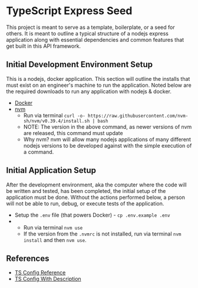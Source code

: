 # TypeScript Express Seed #
This project is meant to serve as a template, boilerplate, or a seed for others. It is meant to outline a typical structure of a nodejs express application along with essential dependencies and common features that get built in this API framework.

## Initial Development Environment Setup ##
This is a nodejs, docker application. This section will outline the installs that must exist on an engineer's machine to run the application. Noted below are the required downloads to run any application with nodejs & docker.

* [Docker](https://www.docker.com/products/docker-desktop/)
* [nvm](https://github.com/nvm-sh/nvm)
  * Run via terminal `curl -o- https://raw.githubusercontent.com/nvm-sh/nvm/v0.39.4/install.sh | bash`
  * NOTE: The version in the above command, as newer versions of nvm are released, this command must update
  * Why nvm? nvm will allow many nodejs applications of many different nodejs versions to be developed against with the simple execution of a command.

## Initial Application Setup ##
After the development environment, aka the computer where the code will be written and tested, has been completed, the initial setup of the application must be done. Without the actions performed below, a person will not be able to run, debug, or execute tests of the application.

* Setup the `.env` file (that powers Docker) - `cp .env.example .env`
* * Run via terminal `nvm use`
  * If the version from the `.nvmrc` is not installed, run via terminal `nvm install` and then `nvm use`.

## References ##

* [TS Config Reference](https://www.typescriptlang.org/tsconfig)
* [TS Config With Description](https://gist.github.com/t18n/88cebd2b355887351e8080cbb6a6b4ba)
